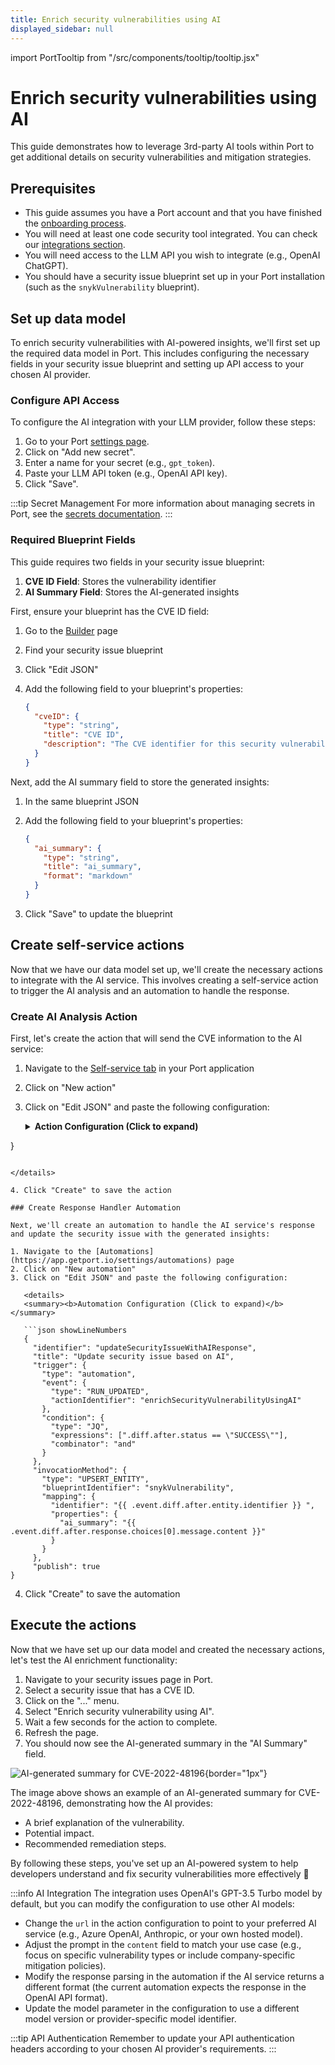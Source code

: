 ```yaml
---
title: Enrich security vulnerabilities using AI
displayed_sidebar: null
---
```


import PortTooltip from "/src/components/tooltip/tooltip.jsx"

# Enrich security vulnerabilities using AI

This guide demonstrates how to leverage 3rd-party AI tools within Port to get additional details on security vulnerabilities and mitigation strategies.

## Prerequisites

- This guide assumes you have a Port account and that you have finished the [onboarding process](https://docs.getport.io/quickstart).
- You will need at least one code security tool integrated. You can check our [integrations section](https://docs.getport.io/build-your-software-catalog/sync-data-to-catalog/code-quality-security/).
- You will need access to the LLM API you wish to integrate (e.g., OpenAI ChatGPT).
- You should have a security issue blueprint set up in your Port installation (such as the `snykVulnerability` blueprint).

## Set up data model

To enrich security vulnerabilities with AI-powered insights, we'll first set up the required data model in Port. This includes configuring the necessary fields in your security issue blueprint and setting up API access to your chosen AI provider.

### Configure API Access

To configure the AI integration with your LLM provider, follow these steps:

1. Go to your Port [settings page](https://app.getport.io/settings/secrets).
2. Click on "Add new secret".
3. Enter a name for your secret (e.g., `gpt_token`).
4. Paste your LLM API token (e.g., OpenAI API key).
5. Click "Save".

:::tip Secret Management
For more information about managing secrets in Port, see the [secrets documentation](https://docs.getport.io/sso-rbac/port-secrets/).
:::

### Required Blueprint Fields

This guide requires two fields in your security issue blueprint:

1. **CVE ID Field**: Stores the vulnerability identifier
2. **AI Summary Field**: Stores the AI-generated insights

First, ensure your blueprint has the CVE ID field:

1. Go to the [Builder](https://app.getport.io/settings/data-model) page
2. Find your security issue blueprint
3. Click "Edit JSON"
4. Add the following field to your blueprint's properties:

   ```json
   {
     "cveID": {
       "type": "string",
       "title": "CVE ID",
       "description": "The CVE identifier for this security vulnerability"
     }
   }
   ```

Next, add the AI summary field to store the generated insights:

1. In the same blueprint JSON
2. Add the following field to your blueprint's properties:

   ```json
   {
     "ai_summary": {
       "type": "string",
       "title": "ai_summary",
       "format": "markdown"
     }
   }
   ```

3. Click "Save" to update the blueprint

## Create self-service actions

Now that we have our data model set up, we'll create the necessary actions to integrate with the AI service. This involves creating a self-service action to trigger the AI analysis and an automation to handle the response.

### Create AI Analysis Action

First, let's create the action that will send the CVE information to the AI service:

1. Navigate to the [Self-service tab](https://app.getport.io/self-serve) in your Port application
2. Click on "New action"
3. Click on "Edit JSON" and paste the following configuration:

   <details>
   <summary><b>Action Configuration (Click to expand)</b></summary>

   ```json showLineNumbers
   {
     "identifier": "enrichSecurityVulnerabilityUsingAI",
     "title": "Enrich security vulnerability using AI",
     "icon": "Codacy",
     "trigger": {
       "type": "self-service",
       "operation": "DAY-2",
       "userInputs": {
         "properties": {},
         "required": [],
         "order": []
       },
       "blueprintIdentifier": "snykVulnerability"
     },
     "invocationMethod": {
       "type": "WEBHOOK",
       "url": "https://api.openai.com/v1/chat/completions",
       "agent": false,
       "synchronized": true,
       "method": "POST",
       "headers": {
         "RUN_ID": "{{ .run.id }}",
         "Content-Type": "application/json",
         "Authorization": "Bearer {{ .secrets.gpt_token }}"
       },
       "body": {
         "model": "gpt-3.5-turbo",
         "messages": [
           {
             "role": "system",
             "content": "you are a security expert and should help remediate issues. Lookup for this CVE and provide in markdown few sentences on what is it and how to resolve. Limit to 500 chars. Return in markdown formatting."
           },
           {
             "role": "user",
             "content": " {{ .entity.properties.cveID }} "
           }
         ]
       }
     }
}
```

</details>

4. Click "Create" to save the action

### Create Response Handler Automation

Next, we'll create an automation to handle the AI service's response and update the security issue with the generated insights:

1. Navigate to the [Automations](https://app.getport.io/settings/automations) page
2. Click on "New automation"
3. Click on "Edit JSON" and paste the following configuration:

   <details>
   <summary><b>Automation Configuration (Click to expand)</b></summary>

   ```json showLineNumbers
   {
     "identifier": "updateSecurityIssueWithAIResponse",
     "title": "Update security issue based on AI",
     "trigger": {
       "type": "automation",
       "event": {
         "type": "RUN_UPDATED",
         "actionIdentifier": "enrichSecurityVulnerabilityUsingAI"
       },
       "condition": {
         "type": "JQ",
         "expressions": [".diff.after.status == \"SUCCESS\""],
         "combinator": "and"
       }
     },
     "invocationMethod": {
       "type": "UPSERT_ENTITY",
       "blueprintIdentifier": "snykVulnerability",
       "mapping": {
         "identifier": "{{ .event.diff.after.entity.identifier }} ",
         "properties": {
           "ai_summary": "{{ .event.diff.after.response.choices[0].message.content }}"
         }
       }
     },
     "publish": true
}
```

</details>

4. Click "Create" to save the automation

## Execute the actions

Now that we have set up our data model and created the necessary actions, let's test the AI enrichment functionality:

1. Navigate to your security issues page in Port.
2. Select a security issue that has a CVE ID.
3. Click on the "..." menu.
4. Select "Enrich security vulnerability using AI".
5. Wait a few seconds for the action to complete.
6. Refresh the page.
7. You should now see the AI-generated summary in the "AI Summary" field.

![AI-generated summary for CVE-2022-48196](/img/guides/ai-security-summary-example.png){border="1px"}

The image above shows an example of an AI-generated summary for CVE-2022-48196, demonstrating how the AI provides:

- A brief explanation of the vulnerability.
- Potential impact.
- Recommended remediation steps.

By following these steps, you've set up an AI-powered system to help developers understand and fix security vulnerabilities more effectively 🎉

:::info AI Integration
The integration uses OpenAI's GPT-3.5 Turbo model by default, but you can modify the configuration to use other AI models:

- Change the `url` in the action configuration to point to your preferred AI service (e.g., Azure OpenAI, Anthropic, or your own hosted model).
- Adjust the prompt in the `content` field to match your use case (e.g., focus on specific vulnerability types or include company-specific mitigation policies).
- Modify the response parsing in the automation if the AI service returns a different format (the current automation expects the response in the OpenAI API format).
- Update the model parameter in the configuration to use a different model version or provider-specific model identifier.

:::tip API Authentication
Remember to update your API authentication headers according to your chosen AI provider's requirements.
:::

